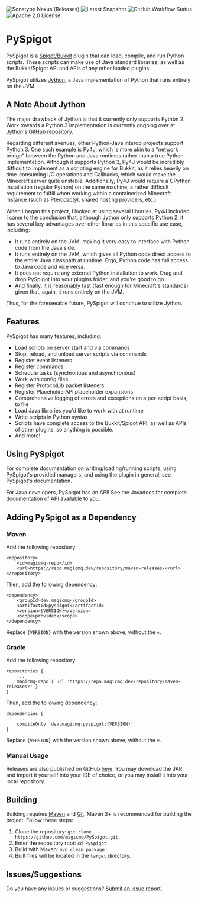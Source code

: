 ![Sonatype Nexus (Releases)](https://img.shields.io/nexus/r/dev.magicmq/pyspigot?nexusVersion=3&server=https%3A%2F%2Frepo.magicmq.dev)
![Latest Snapshot](https://img.shields.io/badge/dynamic/xml?color=orange&label=Latest%20Snapshot&query=%2F%2Fmetadata%2Fversioning%2Fversions%2Fversion%5Blast()%5D&url=https%3A%2F%2Frepo.magicmq.dev%2Frepository%2Fmaven-snapshots%2Fdev%2Fmagicmq%2Fpyspigot%2Fmaven-metadata.xml)
![GitHub Workflow Status](https://img.shields.io/github/actions/workflow/status/magicmq/PySpigot/maven.yml?branch=master)
![Apache 2.0 License](https://img.shields.io/github/license/magicmq/ItemAPI)

# PySpigot
PySpigot is a [Spigot/Bukkit](https://www.spigotmc.org/) plugin that can load, compile, and run Python scripts. These scripts can make use of Java standard libraries, as well as the Bukkit/Spigot API and APIs of any other loaded plugins.

PySpigot utilizes [Jython](https://www.jython.org/), a Java implementation of Python that runs entirely on the JVM.

## A Note About Jython

The major drawback of Jython is that it currently only supports Python 2. Work towards a Python 3 implementation is currently ongoing over at [Jython's GitHub repository](https://github.com/jython/jython).

Regarding different avenues, other Python-Java interop projects support Python 3. One such example is [Py4J](https://www.py4j.org/), which is more akin to a "network bridge" between the Python and Java runtimes rather than a true Python implementation. Although it supports Python 3, Py4J would be incredibly difficult to implement as a scripting engine for Bukkit, as it relies heavily on time-consuming I/O operations and Callbacks, which would make the Minecraft server quite unstable. Additionally, Py4J would require a CPython installation (regular Python) on the same machine, a rather difficult requirement to fulfill when working within a containerized Minecraft instance (such as Pterodactyl, shared hosting providers, etc.).

When I began this project, I looked at using several libraries, Py4J included. I came to the conclusion that, although Jython only supports Python 2, it has several key advantages over other libraries in this specific use case, including:

- It runs entirely on the JVM, making it very easy to interface with Python code from the Java side.
- It runs entirely on the JVM, which gives all Python code direct access to the entire Java classpath at runtime. Ergo, Python code has full access to Java code and vice versa.
- It does not require any external Python installation to work. Drag and drop PySpigot into your plugins folder, and you're good to go.
- And finally, it is reasonably fast (fast enough for Minecraft's standards), given that, again, it runs entirely on the JVM.

Thus, for the foreseeable future, PySpigot will continue to utilize Jython.

## Features

PySpigot has many features, including:

- Load scripts on server start and via commands
- Stop, reload, and unload server scripts via commands
- Register event listeners
- Register commands
- Schedule tasks (synchronous and asynchronous)
- Work with config files
- Register ProtocolLib packet listeners
- Register PlaceholderAPI placeholder expansions
- Comprehensive logging of errors and exceptions on a per-script basis, to file
- Load Java libraries you'd like to work with at runtime
- Write scripts in Python syntax
- Scripts have complete access to the Bukkit/Spigot API, as well as APIs of other plugins, so anything is possible.
- And more!

## Using PySpigot

For complete documentation on writing/loading/running scripts, using PySpigot's provided managers, and using the plugin in general, see PySpigot's documentation.

For Java developers, PySpigot has an API! See the Javadocs for complete documentation of API available to you.

## Adding PySpigot as a Dependency

### Maven

Add the following repository:
```
<repository>
    <id>magicmq-repo</id>
    <url>https://repo.magicmq.dev/repository/maven-releases/</url>
</repository>
```
Then, add the following dependency:
```
<dependency>
    <groupId>dev.magicmq</groupId>
    <artifactId>pyspigot</artifactId>
    <version>{VERSION}</version>
    <scope>provided</scope>
</dependency>
```
Replace `{VERSION}` with the version shown above, without the `v`.

### Gradle

Add the following repository:
```
repositories {
    ...
    magicmq-repo { url 'https://repo.magicmq.dev/repository/maven-releases/' }
}
```
Then, add the following dependency:
```
dependencies {
    ...
    compileOnly 'dev.magicmq:pyspigot:{VERSION}'
}
```
Replace `{VERSION}` with the version shown above, without the `v`.

### Manual Usage

Releases are also published on GitHub [here](https://github.com/magicmq/PySpigot/releases). You may download the JAR and import it yourself into your IDE of choice, or you may install it into your local repository.

## Building

Building requires [Maven](https://maven.apache.org/) and [Git](https://git-scm.com/). Maven 3+ is recommended for building the project. Follow these steps:

1. Clone the repository: `git clone https://github.com/magicmq/PySpigot.git`
2. Enter the repository root: `cd PySpigot`
3. Build with Maven: `mvn clean package`
4. Built files will be located in the `target` directory.

## Issues/Suggestions

Do you have any issues or suggestions? [Submit an issue report.](https://github.com/magicmq/PySpigot/issues/new)

